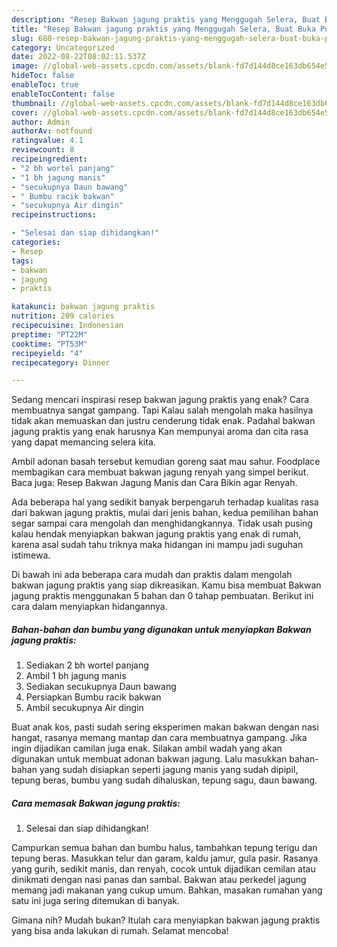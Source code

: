```yaml
---
description: "Resep Bakwan jagung praktis yang Menggugah Selera, Buat Buka Puasa Enak Banget"
title: "Resep Bakwan jagung praktis yang Menggugah Selera, Buat Buka Puasa Enak Banget"
slug: 680-resep-bakwan-jagung-praktis-yang-menggugah-selera-buat-buka-puasa-enak-banget
category: Uncategorized
date: 2022-08-22T08:02:11.537Z
image: //global-web-assets.cpcdn.com/assets/blank-fd7d144d8ce163db654e5a02c40b08a2775adb7897d16e4062681dc7e1b2800f.png
hideToc: false
enableToc: true
enableTocContent: false
thumbnail: //global-web-assets.cpcdn.com/assets/blank-fd7d144d8ce163db654e5a02c40b08a2775adb7897d16e4062681dc7e1b2800f.png
cover: //global-web-assets.cpcdn.com/assets/blank-fd7d144d8ce163db654e5a02c40b08a2775adb7897d16e4062681dc7e1b2800f.png
author: Admin
authorAv: notfound
ratingvalue: 4.1
reviewcount: 8
recipeingredient:
- "2 bh wortel panjang"
- "1 bh jagung manis"
- "secukupnya Daun bawang"
- " Bumbu racik bakwan"
- "secukupnya Air dingin"
recipeinstructions:

- "Selesai dan siap dihidangkan!"
categories:
- Resep
tags:
- bakwan
- jagung
- praktis

katakunci: bakwan jagung praktis 
nutrition: 209 calories
recipecuisine: Indonesian
preptime: "PT22M"
cooktime: "PT53M"
recipeyield: "4"
recipecategory: Dinner

---
```



Sedang mencari inspirasi resep bakwan jagung praktis yang enak? Cara membuatnya sangat gampang. Tapi Kalau salah mengolah maka hasilnya tidak akan memuaskan dan justru cenderung tidak enak. Padahal bakwan jagung praktis yang enak harusnya Kan mempunyai aroma dan cita rasa yang dapat memancing selera kita.


Ambil adonan basah tersebut kemudian goreng saat mau sahur. Foodplace membagikan cara membuat bakwan jagung renyah yang simpel berikut. Baca juga: Resep Bakwan Jagung Manis dan Cara Bikin agar Renyah.

Ada beberapa hal yang sedikit banyak berpengaruh terhadap kualitas rasa dari bakwan jagung praktis, mulai dari jenis bahan, kedua pemilihan bahan segar sampai cara mengolah dan menghidangkannya. Tidak usah pusing kalau hendak menyiapkan bakwan jagung praktis yang enak di rumah, karena asal sudah tahu triknya maka hidangan ini mampu jadi suguhan istimewa.


Di bawah ini ada beberapa cara mudah dan praktis dalam mengolah bakwan jagung praktis yang siap dikreasikan. Kamu bisa membuat Bakwan jagung praktis menggunakan 5 bahan dan 0 tahap pembuatan. Berikut ini cara dalam menyiapkan hidangannya.

<!--inarticleads1-->

##### Bahan-bahan dan bumbu yang digunakan untuk menyiapkan Bakwan jagung praktis:

1. Sediakan 2 bh wortel panjang
1. Ambil 1 bh jagung manis
1. Sediakan secukupnya Daun bawang
1. Persiapkan  Bumbu racik bakwan
1. Ambil secukupnya Air dingin


Buat anak kos, pasti sudah sering eksperimen makan bakwan dengan nasi hangat, rasanya memang mantap dan cara membuatnya gampang. Jika ingin dijadikan camilan juga enak. Silakan ambil wadah yang akan digunakan untuk membuat adonan bakwan jagung. Lalu masukkan bahan-bahan yang sudah disiapkan seperti jagung manis yang sudah dipipil, tepung beras, bumbu yang sudah dihaluskan, tepung sagu, daun bawang. 

<!--inarticleads2-->

##### Cara memasak Bakwan jagung praktis:


1. Selesai dan siap dihidangkan!

Campurkan semua bahan dan bumbu halus, tambahkan tepung terigu dan tepung beras. Masukkan telur dan garam, kaldu jamur, gula pasir. Rasanya yang gurih, sedikit manis, dan renyah, cocok untuk dijadikan cemilan atau dinikmati dengan nasi panas dan sambal. Bakwan atau perkedel jagung memang jadi makanan yang cukup umum. Bahkan, masakan rumahan yang satu ini juga sering ditemukan di banyak. 

Gimana nih? Mudah bukan? Itulah cara menyiapkan bakwan jagung praktis yang bisa anda lakukan di rumah. Selamat mencoba!
